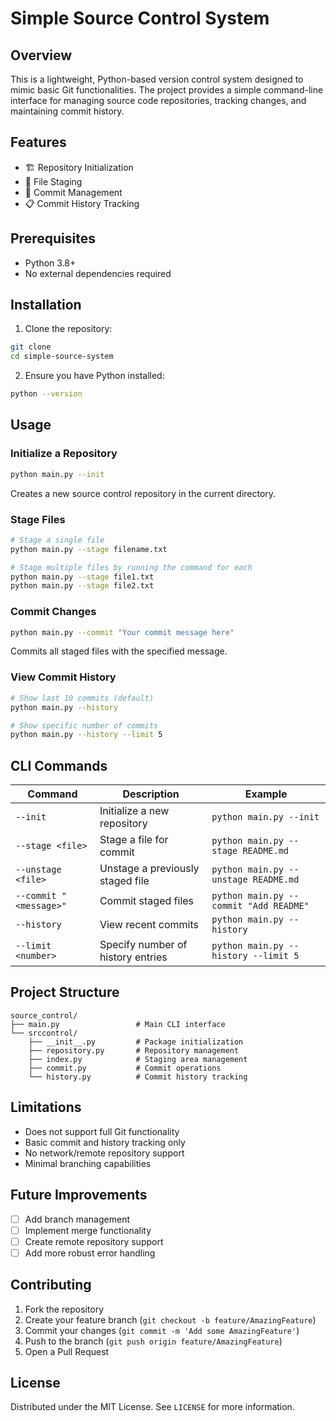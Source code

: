 # Simple Source Control System

## Overview

This is a lightweight, Python-based version control system designed to mimic basic Git functionalities. The project provides a simple command-line interface for managing source code repositories, tracking changes, and maintaining commit history.

## Features

- 🏗️ Repository Initialization
- 📁 File Staging
- 💾 Commit Management
- 📋 Commit History Tracking

## Prerequisites

- Python 3.8+
- No external dependencies required

## Installation

1. Clone the repository:
```bash
git clone
cd simple-source-system
```

2. Ensure you have Python installed:
```bash
python --version
```

## Usage

### Initialize a Repository

```bash   https://github.com/dan-mutua/source-control-system
python main.py --init
```
Creates a new source control repository in the current directory.

### Stage Files

```bash
# Stage a single file
python main.py --stage filename.txt

# Stage multiple files by running the command for each
python main.py --stage file1.txt
python main.py --stage file2.txt
```

### Commit Changes

```bash
python main.py --commit "Your commit message here"
```
Commits all staged files with the specified message.

### View Commit History

```bash
# Show last 10 commits (default)
python main.py --history

# Show specific number of commits
python main.py --history --limit 5
```

## CLI Commands

| Command | Description | Example |
|---------|-------------|---------|
| `--init` | Initialize a new repository | `python main.py --init` |
| `--stage <file>` | Stage a file for commit | `python main.py --stage README.md` |
| `--unstage <file>` | Unstage a previously staged file | `python main.py --unstage README.md` |
| `--commit "<message>"` | Commit staged files | `python main.py --commit "Add README"` |
| `--history` | View recent commits | `python main.py --history` |
| `--limit <number>` | Specify number of history entries | `python main.py --history --limit 5` |

## Project Structure

```
source_control/
├── main.py                 # Main CLI interface
└── srccontrol/
    ├── __init__.py         # Package initialization
    ├── repository.py       # Repository management
    ├── index.py            # Staging area management
    ├── commit.py           # Commit operations
    └── history.py          # Commit history tracking
```


## Limitations

- Does not support full Git functionality
- Basic commit and history tracking only
- No network/remote repository support
- Minimal branching capabilities

## Future Improvements

- [ ] Add branch management
- [ ] Implement merge functionality
- [ ] Create remote repository support
- [ ] Add more robust error handling

## Contributing

1. Fork the repository
2. Create your feature branch (`git checkout -b feature/AmazingFeature`)
3. Commit your changes (`git commit -m 'Add some AmazingFeature'`)
4. Push to the branch (`git push origin feature/AmazingFeature`)
5. Open a Pull Request

## License

Distributed under the MIT License. See `LICENSE` for more information.

